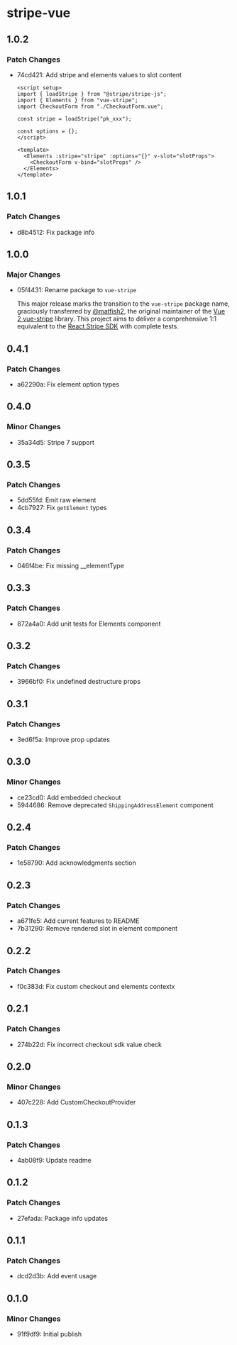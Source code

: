 # stripe-vue

## 1.0.2

### Patch Changes

- 74cd421: Add stripe and elements values to slot content

  ```vue
  <script setup>
  import { loadStripe } from "@stripe/stripe-js";
  import { Elements } from "vue-stripe";
  import CheckoutForm from "./CheckoutForm.vue";

  const stripe = loadStripe("pk_xxx");

  const options = {};
  </script>

  <template>
    <Elements :stripe="stripe" :options="{}" v-slot="slotProps">
      <CheckoutForm v-bind="slotProps" />
    </Elements>
  </template>
  ```

## 1.0.1

### Patch Changes

- d8b4512: Fix package info

## 1.0.0

### Major Changes

- 05f4431: Rename package to `vue-stripe`

  This major release marks the transition to the `vue-stripe` package name, graciously transferred by [@matfish2](https://github.com/matfish2), the original maintainer of the [Vue 2 vue-stripe](https://github.com/matfish2/vue-stripe) library. This project aims to deliver a comprehensive 1:1 equivalent to the [React Stripe SDK](https://github.com/stripe/react-stripe-js) with complete tests.

## 0.4.1

### Patch Changes

- a62290a: Fix element option types

## 0.4.0

### Minor Changes

- 35a34d5: Stripe 7 support

## 0.3.5

### Patch Changes

- 5dd55fd: Emit raw element
- 4cb7927: Fix `getElement` types

## 0.3.4

### Patch Changes

- 046f4be: Fix missing \_\_elementType

## 0.3.3

### Patch Changes

- 872a4a0: Add unit tests for Elements component

## 0.3.2

### Patch Changes

- 3966bf0: Fix undefined destructure props

## 0.3.1

### Patch Changes

- 3ed6f5a: Improve prop updates

## 0.3.0

### Minor Changes

- ce23cd0: Add embedded checkout
- 5944686: Remove deprecated `ShippingAddressElement` component

## 0.2.4

### Patch Changes

- 1e58790: Add acknowledgments section

## 0.2.3

### Patch Changes

- a671fe5: Add current features to README
- 7b31290: Remove rendered slot in element component

## 0.2.2

### Patch Changes

- f0c383d: Fix custom checkout and elements contextx

## 0.2.1

### Patch Changes

- 274b22d: Fix incorrect checkout sdk value check

## 0.2.0

### Minor Changes

- 407c228: Add CustomCheckoutProvider

## 0.1.3

### Patch Changes

- 4ab08f9: Update readme

## 0.1.2

### Patch Changes

- 27efada: Package info updates

## 0.1.1

### Patch Changes

- dcd2d3b: Add event usage

## 0.1.0

### Minor Changes

- 91f9df9: Initial publish
